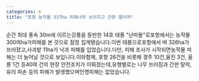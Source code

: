 ```yaml
---
categories: e
title: "포항 농작물 337ha 피해나무 쓰러지고 간판 떨어져"
---
```

순간 최대 풍속 30m에 이르는강풍을 동반한 14호 태풍 "난마돌"로포항에서는 농작물 300여ha가피해를 본 것으로 잠정 집계됐습니다.이번 태풍으로포항에서 벼 326ha가 쓰러졌고,사과밭 11ha가 낙과 피해를 입었습니다.다만, 피해 조사가 시작되면농작물 피해는 더 늘어날 것으로 보입니다.이와함께, 포항 26건을 비롯해 경주 10건,울진 3건, 울릉 1건 등40여 건의 현장 안전조치가 이뤄졌는데,유형별로는 나무 쓰러짐과 간판 탈락,유리 파손 등의 피해가 발생했으며인명피해는 없었습니다.